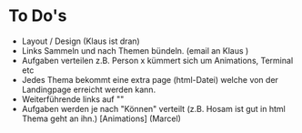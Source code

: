 # To Do's

- Layout / Design (Klaus ist dran)
- Links Sammeln und nach Themen bündeln. (email an Klaus )
- Aufgaben verteilen z.B. Person x kümmert sich um Animations, Terminal etc
- Jedes Thema bekommt eine extra page (html-Datei) welche von der Landingpage erreicht werden kann.
- Weiterführende links auf "<a href="#" target="_blank"></a>"
- Aufgaben werden je nach "Können" verteilt (z.B. Hosam ist gut in html Thema geht an ihn.) [Animations] (Marcel)
